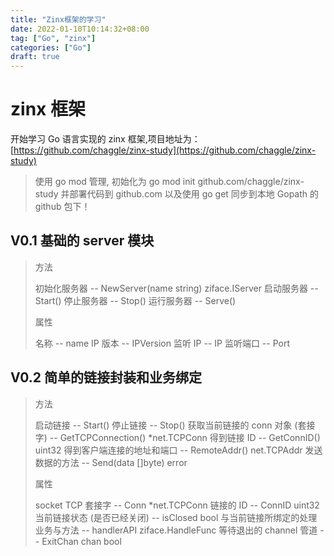 ```yaml
---
title: "Zinx框架的学习"
date: 2022-01-10T10:14:32+08:00
tag: ["Go", "zinx"]
categories: ["Go"]
draft: true
---
```


# zinx 框架

开始学习 Go 语言实现的 zinx 框架,项目地址为：[https://github.com/chaggle/zinx-study](https://github.com/chaggle/zinx-study)

> 使用 go mod 管理, 初始化为 go mod init github.com/chaggle/zinx-study
> 并部署代码到 github.com 以及使用 go get 同步到本地 Gopath 的 github 包下！

## V0.1 基础的 server 模块

> 方法
>
> 初始化服务器 -- NewServer(name string) ziface.IServer
> 启动服务器 -- Start()
> 停止服务器 -- Stop()
> 运行服务器 -- Serve()
>
> 属性
>
> 名称 -- name
> IP 版本 -- IPVersion
> 监听 IP -- IP
> 监听端口 -- Port

## V0.2 简单的链接封装和业务绑定

> 方法
>
> 启动链接 -- Start()
> 停止链接 -- Stop()
> 获取当前链接的 conn 对象 (套接字) -- GetTCPConnection() \*net.TCPConn
> 得到链接 ID -- GetConnID() uint32
> 得到客户端连接的地址和端口 -- RemoteAddr() net.TCPAddr
> 发送数据的方法 -- Send(data []byte) error
>
> 属性
>
> socket TCP 套接字 -- Conn \*net.TCPConn
> 链接的 ID -- ConnID uint32
> 当前链接状态 (是否已经关闭) -- isClosed bool
> 与当前链接所绑定的处理业务与方法 -- handlerAPI ziface.HandleFunc
> 等待退出的 channel 管道 -- ExitChan chan bool
